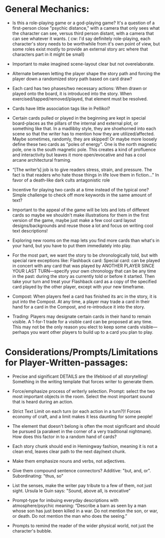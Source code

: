 # General Mechanics:

- Is this a role-playing game or a god-playing game? It's a question of a first-person close "psychic distance," with a camera that only sees what the character can see, versus third person distant, with a camera that can see whatever it wants.
( cw: I'd say definitely role-playing, each character's story needs to be worthwhile from it's own point of view, but some roles exist mostly to provide an external story arc where that characters part in it might be small)

- Important to make imagined scene-layout clear but not overelaborate.

- Alternate between letting the player shape the story path and forcing the player down a randomized story path based on card draw?

- Each card has two phases/two necessary actions: When drawn or played onto the board, it is introduced into the story. When exercised/tapped/removed/played, that element must be resolved.

- Cards have little association tags like in Pellikoi?

- Certain cards pulled or played in the beginning are kept in special board-places as the pillars of the internal and external plot, or something like that. In a madlibby style, they are shoehorned into each scene so that the writer has to mention how they are utilized/affected. Maybe sometimes, randomly, they are skipped! Or maybe more loosely define these two cards as "poles of energy". One is the north magnetic pole, one is the south magnetic pole. This creates a kind of profluence and interactivity but leaves it more open/evocative and has a cool arcane architectural framing.

- “[The writer’s] job is to give readers stress, strain, and pressure. The fact is that readers who hate those things in life love them in fiction..." In favor of a death-like dark cults antagonistic role

- Incentive for playing two cards at a time instead of the typical one? Simple challenge to check off more keywords in the same amount of text?

- Important to the appeal of the game will be lots and lots of different cards so maybe we shouldn't make illustrations for them in the first version of the game, maybe just make a few cool card layout designs/backgrounds and reuse those a lot and focus on writing cool text descriptions!

- Exploring new rooms on the map lets you find more cards than what's in your hand, but you have to put them immediately into play.

- For the most part, we want the story to be chronologically told, but with special rare exceptions like: Flashback card: Special card: can be played in concert with any card that was played by ANOTHER PLAYER SINCE YOUR LAST TURN—specify your own chronology that can be any time in the past: during the story as currently told or before it started. Then take your turn and treat your Flashback card as a copy of the specified card played by the other player, except with your new timeframe.

- Compost: When players feel a card has finished its arc in the story, it is put into the Compost. At any time, a player may trade a card in their hand for a card in the Compost, and re-introduce it into the story.

- Trading: Players may designate certain cards in their hand to remain visible. A 1-for-1 trade for a visible card can be proposed at any time. This may not be the only reason you elect to keep some cards visible—perhaps you want other players to build up to a card you plan to play.

# Considerations/Prompts/Limitations for Player-Written-passages:

- Precise and significant DETAILS are the lifeblood of all storytelling! Something in the writing template that forces writer to generate them.

- Force/emphasize process of writerly selection. Prompt: select the two most important objects in the room. Select the most important sound that is heard during an action.

- Strict Text Limit on each turn (or each action in a turn?)! Forces economy of craft, and a limit makes it less daunting for some people!

- The element that doesn't belong is often the most significant and should be pursued (a parakeet in the corner of a very traditional nightmare). How does this factor in to a random hand of cards?

- Each story chunk should end in Hemingway fashion, meaning it is not a clean end, leaves clear path to the next day/next chunk.

- Make them emphasize nouns and verbs, not adjectives.

- Give them compound sentence connectors? Additive: "but, and, or". Subordinating: "thus, so"

- List the senses, make the writer pay tribute to a few of them, not just sight. Ursula le Guin says: "Sound, above all, is evocative"

- Prompt-type for imbuing everyday descriptions with atmosphere/psychic meaning: “Describe a barn as seen by a man whose son has just been killed in a war. Do not mention the son, or war, or death. Do not mention the man who does the seeing.”

- Prompts to remind the reader of the wider physical world, not just the character's bubble.
